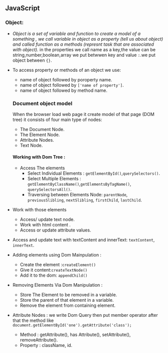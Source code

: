 ## JavaScript
### Object:
* *Object is a set of variable and function to create a model of a something , we call variable in object as a property (tell us about object) and called function as a methods (represnt task that are associated with object).* in the properties we call name as a key,the value can be string,number,boolean,array we put betwwen key and value `:`.we put object between `{}`.
* To access property or methods of an object we use:
  * name of object followed by poroperty name.
  * name of object followed by `['name of property']`.
  * name of object followed by method name.
  
  ### Document object model
  When the browser load web page it create model of that page (DOM tree) it consists of four main type of nodes:
  * The Document Node.
  * The Element Node.
  * Attribute Nodes.
  * Text Node.
  #### Working with Dom Tree :
  * Access The elements
    * Select Individual Elements : `getElementById()`,`querySelectors()`.
    * Select Multiple Elements : `getElementByClassName()`,`getElementsByTagName()`, `querySelectorsAll()`.
    * Traversing between Elements Node: `parentNode`, `previousSlibling`, `nextSlibling`, `firstChild`, `lastChild`.
 * Work with those elements
    * Access/ update text node.
    * Work with html content .
    * Access or update attribute values. 
 * Access and update text with textContent and innerText: `textContent`, `innerText`.
 * Adding elements using Dom Mainpulation : 
   * Create the element :`createElement()`
   * Give it content:`createTextNode()`
   * Add it to the dom: `appendChild()`
 * Removing Elements Via Dom Manipulation :
   * Store The Element to be removed in a variable.
   * Store the parent of that element in a variable.
   * Remove the element from containing element.
 * Attribute Nodes : we write Dom Query then put member operator after that the method like `document.getElementById('one').getAttribute('class');` 
   * Method : getAttribute(), has Attribute(), setAttribute(), removeAttribute().
   * Property : className, id.
   







